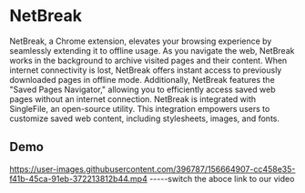 # NetBreak

NetBreak, a Chrome extension, elevates your browsing experience by seamlessly extending it to offline usage.
As you navigate the web, NetBreak works in the background to archive visited pages and their content. 
When internet connectivity is lost, NetBreak offers instant access to previously downloaded pages in offline mode.
Additionally, NetBreak features the "Saved Pages Navigator," allowing you to efficiently access saved 
web pages without an internet connection.
NetBreak is integrated with SingleFile, an open-source utility. This integration empowers users to customize 
saved web content, including stylesheets, images, and fonts.

## Demo

https://user-images.githubusercontent.com/396787/156664907-cc458e35-f41b-45ca-91eb-372213812b44.mp4
-----switch the aboce link to our video
